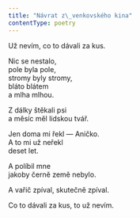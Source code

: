 ```yaml
---
title: "Návrat z\_venkovského kina"
contentType: poetry
---
```


<section>

Už nevím, co to dávali za kus.

Nic se nestalo,  
pole byla pole,  
stromy byly stromy,  
bláto blátem  
a mlha mlhou.

Z dálky štěkali psi  
a měsíc měl lidskou tvář.

Jen doma mi řekl — Aničko.  
A to mi už neřekl  
deset let.

A políbil mne  
jakoby černě země nebylo.

A vařič zpíval, skutečně zpíval.

Co to dávali za kus, to už nevím.

</section>
